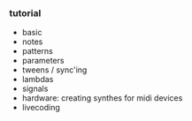 ### tutorial
- basic
- notes
- patterns
- parameters
- tweens / sync'ing
- lambdas
- signals
- hardware: creating synthes for midi devices
- livecoding
